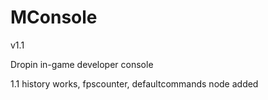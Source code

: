 # MConsole

v1.1

Dropin in-game developer console

1.1 history works, fpscounter, defaultcommands node added
